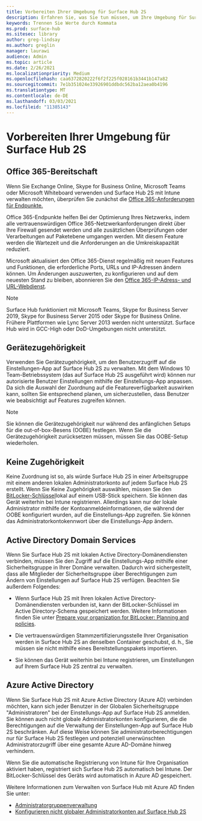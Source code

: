 ```yaml
---
title: Vorbereiten Ihrer Umgebung für Surface Hub 2S
description: Erfahren Sie, was Sie tun müssen, um Ihre Umgebung für Surface Hub 2S vorzubereiten.
keywords: Trennen Sie Werte durch Kommata
ms.prod: surface-hub
ms.sitesec: library
author: greg-lindsay
ms.author: greglin
manager: laurawi
audience: Admin
ms.topic: article
ms.date: 2/26/2021
ms.localizationpriority: Medium
ms.openlocfilehash: caa6372820222f6f2f225f028161b3441b147a82
ms.sourcegitcommit: 7e1b351024e33926901ddbdc562ba12aea0b4196
ms.translationtype: MT
ms.contentlocale: de-DE
ms.lasthandoff: 03/03/2021
ms.locfileid: "11385143"
---
```

# <a name="prepare-your-environment-for-surface-hub-2s"></a>Vorbereiten Ihrer Umgebung für Surface Hub 2S

## <a name="office-365-readiness"></a>Office 365-Bereitschaft

Wenn Sie Exchange Online, Skype for Business Online, Microsoft Teams oder Microsoft Whiteboard verwenden und Surface Hub 2S mit Intune verwalten möchten, überprüfen Sie zunächst die [Office 365-Anforderungen für Endpunkte.](https://docs.microsoft.com/office365/enterprise/office-365-endpoints)

Office 365-Endpunkte helfen Bei der Optimierung Ihres Netzwerks, indem alle vertrauenswürdigen Office 365-Netzwerkanforderungen direkt über Ihre Firewall gesendet werden und alle zusätzlichen Überprüfungen oder Verarbeitungen auf Paketebene umgangen werden. Mit diesem Feature werden die Wartezeit und die Anforderungen an die Umkreiskapazität reduziert.

Microsoft aktualisiert den Office 365-Dienst regelmäßig mit neuen Features und Funktionen, die erforderliche Ports, URLs und IP-Adressen ändern können. Um Änderungen auszuwerten, zu konfigurieren und auf dem neuesten Stand zu bleiben, abonnieren Sie den [Office 365-IP-Adress- und URL-Webdienst](https://docs.microsoft.com/office365/enterprise/office-365-ip-web-service).

> [!NOTE]
> Surface Hub funktioniert mit Microsoft Teams, Skype for Business Server 2019, Skype for Business Server 2015 oder Skype for Business Online.
Frühere Plattformen wie Lync Server 2013 werden nicht unterstützt. Surface Hub wird in GCC-High oder DoD-Umgebungen nicht unterstützt.


## <a name="device-affiliation"></a>Gerätezugehörigkeit

Verwenden Sie Gerätezugehörigkeit, um den Benutzerzugriff auf die Einstellungen-App auf Surface Hub 2S zu verwalten.
Mit dem Windows 10 Team-Betriebssystem (das auf Surface Hub 2S ausgeführt wird) können nur autorisierte Benutzer Einstellungen mithilfe der Einstellungs-App anpassen. Da sich die Auswahl der Zuordnung auf die Featureverfügbarkeit auswirken kann, sollten Sie entsprechend planen, um sicherzustellen, dass Benutzer wie beabsichtigt auf Features zugreifen können.

> [!NOTE]
> Sie können die Gerätezugehörigkeit nur während des anfänglichen Setups für die out-of-box-Besens (OOBE) festlegen. Wenn Sie die Gerätezugehörigkeit zurücksetzen müssen, müssen Sie das OOBE-Setup wiederholen.

## <a name="no-affiliation"></a>Keine Zugehörigkeit

Keine Zuordnung ist so, als würde Surface Hub 2S in einer Arbeitsgruppe mit einem anderen lokalen Administratorkonto auf jedem Surface Hub 2S erstellt. Wenn Sie Keine Zugehörigkeit auswählen, müssen Sie den [BitLocker-Schlüssel](https://docs.microsoft.com/windows/security/information-protection/bitlocker/bitlocker-key-management-faq)lokal auf einem USB-Stick speichern. Sie können das Gerät weiterhin bei Intune registrieren. Allerdings kann nur der lokale Administrator mithilfe der Kontoanmeldeinformationen, die während der OOBE konfiguriert wurden, auf die Einstellungs-App zugreifen. Sie können das Administratorkontokennwort über die Einstellungs-App ändern.

## <a name="active-directory-domain-services"></a>Active Directory Domain Services

Wenn Sie Surface Hub 2S mit lokalen Active Directory-Domänendiensten verbinden, müssen Sie den Zugriff auf die Einstellungs-App mithilfe einer Sicherheitsgruppe in Ihrer Domäne verwalten. Dadurch wird sichergestellt, dass alle Mitglieder der Sicherheitsgruppe über Berechtigungen zum Ändern von Einstellungen auf Surface Hub 2S verfügen. Beachten Sie außerdem Folgendes:

- Wenn Surface Hub 2S mit Ihren lokalen Active Directory-Domänendiensten verbunden ist, kann der BitLocker-Schlüssel im Active Directory-Schema gespeichert werden. Weitere Informationen finden Sie unter [Prepare your organization for BitLocker: Planning and policies](https://docs.microsoft.com/windows/security/information-protection/bitlocker/prepare-your-organization-for-bitlocker-planning-and-policies).

- Die vertrauenswürdigen Stammzertifizierungsstelle Ihrer Organisation werden in Surface Hub 2S an denselben Container geschubst, d. h., Sie müssen sie nicht mithilfe eines Bereitstellungspakets importieren.

- Sie können das Gerät weiterhin bei Intune registrieren, um Einstellungen auf Ihrem Surface Hub 2S zentral zu verwalten.

## <a name="azure-active-directory"></a>Azure Active Directory

Wenn Sie Surface Hub 2S mit Azure Active Directory (Azure AD) verbinden möchten, kann sich jeder Benutzer in der Globalen Sicherheitsgruppe "Administratoren" bei der Einstellungs-App auf Surface Hub 2S anmelden. Sie können auch nicht globale Administratorkonten konfigurieren, die die Berechtigungen auf die Verwaltung der Einstellungen-App auf Surface Hub 2S beschränken. Auf diese Weise können Sie administratorberechtigungen nur für Surface Hub 2S festlegen und potenziell unerwünschten Administratorzugriff über eine gesamte Azure AD-Domäne hinweg verhindern. 

Wenn Sie die automatische Registrierung von Intune für Ihre Organisation aktiviert haben, registriert sich Surface Hub 2S automatisch bei Intune. Der BitLocker-Schlüssel des Geräts wird automatisch in Azure AD gespeichert. 

Weitere Informationen zum Verwalten von Surface Hub mit Azure AD finden Sie unter: 

 - [Administratorgruppenverwaltung](admin-group-management-for-surface-hub.md)
 - [Konfigurieren nicht globaler Administratorkonten auf Surface Hub 2S](surface-hub-2s-nonglobal-admin.md)

